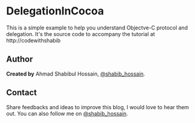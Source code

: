 # DelegationInCocoa

This is a simple example to help you understand Objectve-C protocol and delegation. It's the source code to accompany the tutorial at http://codewithshabib

## Author

**Created by** Ahmad Shabibul Hossain, [@shabib_hossain](https://twitter.com/shabib_hossain).

## Contact

Share feedbacks and ideas to improve this blog, I would love to hear them out. You can also follow me on [@shabib_hossain](https://twitter.com/shabib_hossain).
